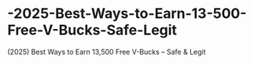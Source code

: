 # -2025-Best-Ways-to-Earn-13-500-Free-V-Bucks-Safe-Legit
(2025) Best Ways to Earn 13,500 Free V-Bucks – Safe &amp; Legit
